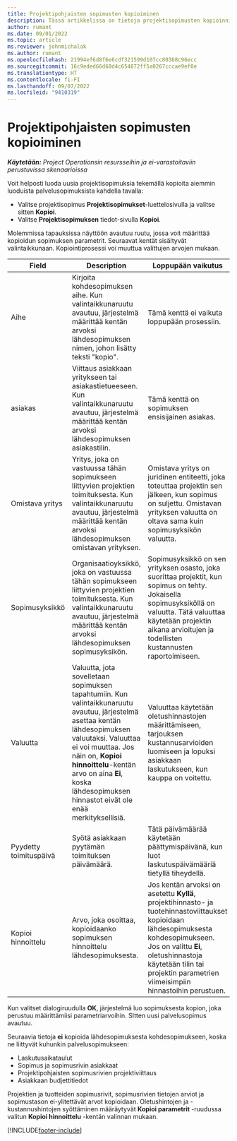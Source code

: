 ```yaml
---
title: Projektipohjaisten sopimusten kopioiminen
description: Tässä artikkelissa on tietoja projektisopimusten kopioinnista Microsoft Dynamics 365 Project Operationsissa.
author: rumant
ms.date: 09/01/2022
ms.topic: article
ms.reviewer: johnmichalak
ms.author: rumant
ms.openlocfilehash: 21994ef6d8f6e6cdf321599d107cc80368c96ecc
ms.sourcegitcommit: 16c9eded66d60d4c654872ff5a0267cccae9ef0e
ms.translationtype: HT
ms.contentlocale: fi-FI
ms.lasthandoff: 09/07/2022
ms.locfileid: "9410319"
---
```

# <a name="copy-project-based-contracts"></a>Projektipohjaisten sopimusten kopioiminen

_**Käytetään:** Project Operationsin resursseihin ja ei-varastoitaviin perustuvissa skenaarioissa_

Voit helposti luoda uusia projektisopimuksia tekemällä kopioita aiemmin luoduista palvelusopimuksista kahdella tavalla:

- Valitse projektisopimus **Projektisopimukset**-luettelosivulla ja valitse sitten **Kopioi**.
- Valitse **Projektisopimuksen** tiedot-sivulla **Kopioi**.

Molemmissa tapauksissa näyttöön avautuu ruutu, jossa voit määrittää kopioidun sopimuksen parametrit. Seuraavat kentät sisältyvät valintaikkunaan. Kopiointiprosessi voi muuttua valittujen arvojen mukaan.

| Field | Description | Loppupään vaikutus |
| --- | --- | --- |
| Aihe | Kirjoita kohdesopimuksen aihe. Kun valintaikkunaruutu avautuu, järjestelmä määrittää kentän arvoksi lähdesopimuksen nimen, johon lisätty teksti "kopio". | Tämä kenttä ei vaikuta loppupään prosessiin. |
| asiakas | Viittaus asiakkaan yritykseen tai asiakastietueeseen. Kun valintaikkunaruutu avautuu, järjestelmä määrittää kentän arvoksi lähdesopimuksen asiakastilin. | Tämä kenttä on sopimuksen ensisijainen asiakas. |
| Omistava yritys | Yritys, joka on vastuussa tähän sopimukseen liittyvien projektien toimituksesta. Kun valintaikkunaruutu avautuu, järjestelmä määrittää kentän arvoksi lähdesopimuksen omistavan yrityksen. | Omistava yritys on juridinen entiteetti, joka toteuttaa projektin sen jälkeen, kun sopimus on suljettu. Omistavan yrityksen valuutta on oltava sama kuin sopimusyksikön valuutta. |
| Sopimusyksikkö | Organisaatioyksikkö, joka on vastuussa tähän sopimukseen liittyvien projektien toimituksesta. Kun valintaikkunaruutu avautuu, järjestelmä määrittää kentän arvoksi lähdesopimuksen sopimusyksikön. | Sopimusyksikkö on sen yrityksen osasto, joka suorittaa projektit, kun sopimus on tehty. Jokaisella sopimusyksiköllä on valuutta. Tätä valuuttaa käytetään projektin aikana arvioitujen ja todellisten kustannusten raportoimiseen. |
| Valuutta | Valuutta, jota sovelletaan sopimuksen tapahtumiin. Kun valintaikkunaruutu avautuu, järjestelmä asettaa kentän lähdesopimuksen valuutaksi. Valuuttaa ei voi muuttaa. Jos näin on, **Kopioi hinnoittelu**-kentän arvo on aina **Ei**, koska lähdesopimuksen hinnastot eivät ole enää merkityksellisiä. | Valuuttaa käytetään oletushinnastojen määrittämiseen, tarjouksen kustannusarvioiden luomiseen ja lopuksi asiakkaan laskutukseen, kun kauppa on voitettu. |
| Pyydetty toimituspäivä | Syötä asiakkaan pyytämän toimituksen päivämäärä. | Tätä päivämäärää käytetään päättymispäivänä, kun luot laskutuspäivämääriä tietyllä tiheydellä. |
| Kopioi hinnoittelu | Arvo, joka osoittaa, kopioidaanko sopimuksen hinnoittelu lähdesopimuksesta. | Jos kentän arvoksi on asetettu **Kyllä**, projektihinnasto- ja tuotehinnastoviittaukset kopioidaan lähdesopimuksesta kohdesopimukseen. Jos on valittu **Ei**, oletushinnastoja käytetään tilin tai projektin parametrien viimeisimpiin hinnastoihin perustuen. |

Kun valitset dialogiruudulla **OK**, järjestelmä luo sopimuksesta kopion, joka perustuu määrittämiisi parametriarvoihin. SItten uusi palvelusopimus avautuu.

Seuraavia tietoja **ei** kopioida lähdesopimuksesta kohdesopimukseen, koska ne liittyvät kuhunkin palvelusopimukseen:

- Laskutusaikataulut
- Sopimus ja sopimusrivin asiakkaat
- Projektipohjaisten sopimusrivien projektiviittaus
- Asiakkaan budjettitiedot

Projektien ja tuotteiden sopimusrivit, sopimusrivien tietojen arviot ja sopimustason ei-ylitettävät arvot kopioidaan. Oletushintojen ja -kustannushintojen syöttäminen määräytyvät **Kopioi parametrit** -ruudussa valitun **Kopioi hinnoittelu** -kentän valinnan mukaan.

[!INCLUDE[footer-include](../includes/footer-banner.md)]
